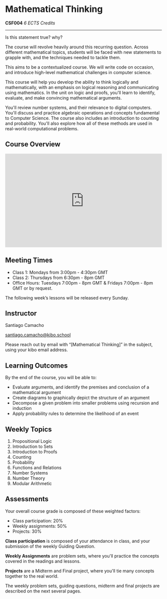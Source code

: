 # Mathematical Thinking

**CSF004**
_6 ECTS Credits_

---

Is this statement true? why?

The course will revolve heavily around this recurring question. Across different mathematical topics, students will be faced with new statements to grapple with, and the techniques needed to tackle them.

This aims to be a contextualized course. We will write code on occasion, and introduce high-level mathematical challenges in computer science.

This course will help you develop the ability to think logically and mathematically, with an emphasis on logical reasoning and communicating using mathematics. In the unit on logic and proofs, you'll learn to identify, evaluate, and make convincing mathematical arguments.

You'll review number systems, and their relevance to digital computers. You'll discuss and practice algebraic operations and concepts fundamental to Computer Science. The course also includes an introduction to counting and probability.  You'll also explore how all of these methods are used in real-world computational problems.

## Course Overview

<div style="position: relative; padding-bottom: 59.73451327433629%; height: 0;"><iframe src="https://www.loom.com/embed/0b4f098ed9f64945b0d4b8648d4353b5" frameborder="0" webkitallowfullscreen mozallowfullscreen allowfullscreen style="position: absolute; top: 0; left: 0; width: 100%; height: 100%;"></iframe></div>

## Meeting Times

* Class 1: Mondays from 3:00pm - 4:30pm GMT
* Class 2: Thursdays from 6:30pm - 8pm GMT
* Office Hours: Tuesdays 7:00pm - 8pm GMT & Fridays 7:00pm - 8pm GMT or by request.

The following week’s lessons will be released every Sunday.

## Instructor

Santiago Camacho 

[santiago.camacho@kibo.school](mailto:santiago.camacho@kibo.school)

Please reach out by email with “[Mathematical Thinking]” in the subject, using your kibo email address.

## Learning Outcomes

By the end of the course, you will be able to:
* Evaluate arguments, and identify the premises and conclusion of a mathematical argument 
* Create diagrams to graphically depict the structure of an argument 
* Decompose a given problem into smaller problems using recursion and induction
* Apply probability rules to determine the likelihood of an event

## Weekly Topics

1. Propositional Logic
2. Introduction to Sets
3. Introduction to Proofs
4. Counting
5. Probability
6. Functions and Relations
7. Number Systems
8. Number Theory
9. Modular Arithmetic

## Assessments

Your overall course grade is composed of these weighted factors:

* Class participation: 20%
* Weekly assignments: 50%
* Projects: 30%

**Class participation** is composed of your attendance in class, and your
submission of the weekly Guiding Question.

**Weekly Assignments** are problem sets, where you'll practice the concepts
covered in the readings and lessons.

**Projects** are a Midterm and Final project, where you'll tie many concepts
together to the real world.

The weekly problem sets, guiding questions, midterm and final
projects are described on the next several pages.
